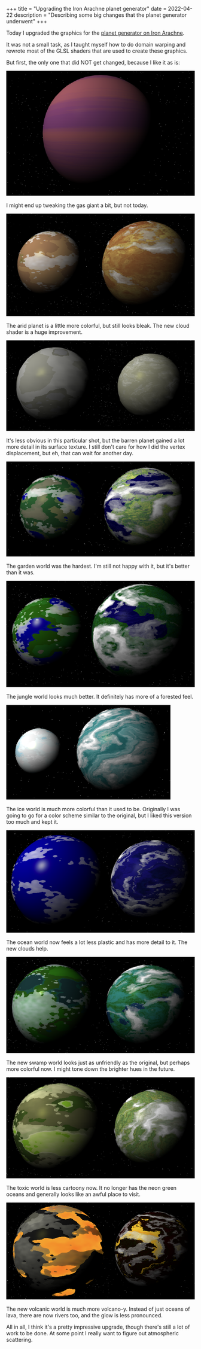 +++
title = "Upgrading the Iron Arachne planet generator"
date = 2022-04-22
description = "Describing some big changes that the planet generator underwent"
+++

Today I upgraded the graphics for the [planet generator on Iron Arachne](https://ironarachne.com/#/planet).

It was not a small task, as I taught myself how to do domain warping and rewrote most of the GLSL shaders
that are used to create these graphics.

But first, the only one that did NOT get changed, because I like it as is:

<img src="gasgiant.png" class="photo" />

I might end up tweaking the gas giant a bit, but not today.

<img src="arid.png" class="photo" />

The arid planet is a little more colorful, but still looks bleak. The new cloud shader is
a huge improvement.

<img src="barren.png" class="photo" />

It's less obvious in this particular shot, but the barren planet gained a lot more detail
in its surface texture. I still don't care for how I did the vertex displacement, but eh, that can
wait for another day.

<img src="garden.png" class="photo" />

The garden world was the hardest. I'm still not happy with it, but it's better than it was.

<img src="jungle.png" class="photo" />

The jungle world looks much better. It definitely has more of a forested feel.

<img src="ice.png" class="photo" />

The ice world is much more colorful than it used to be. Originally I was going to go for
a color scheme similar to the original, but I liked this version too much and kept it.

<img src="ocean.png" class="photo" />

The ocean world now feels a lot less plastic and has more detail to it. The new clouds help.

<img src="swamp.png" class="photo" />

The new swamp world looks just as unfriendly as the original, but perhaps more colorful now.
I might tone down the brighter hues in the future.

<img src="toxic.png" class="photo" />

The toxic world is less cartoony now. It no longer has the neon green oceans and generally
looks like an awful place to visit.

<img src="volcanic.png" class="photo" />

The new volcanic world is much more volcano-y. Instead of just oceans of lava, there are
now rivers too, and the glow is less pronounced.

All in all, I think it's a pretty impressive upgrade, though there's still a lot of work
to be done. At some point I really want to figure out atmospheric scattering.
